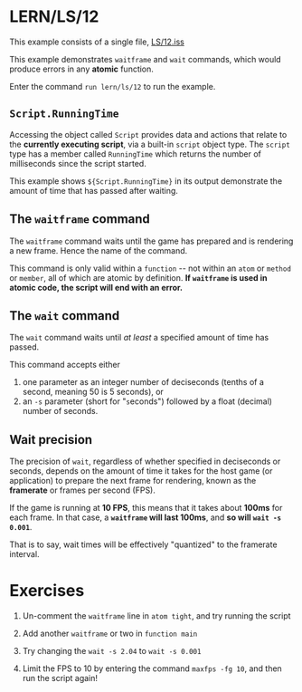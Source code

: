# LERN/LS/12
This example consists of a single file, [LS/12.iss](12.iss)

This example demonstrates ```waitframe``` and ```wait``` commands, which would produce errors in any **atomic** function.

Enter the command ```run lern/ls/12``` to run the example.

## ```Script.RunningTime```
Accessing the object called ```Script``` provides data and actions that relate to the **currently executing script**, via a built-in ```script``` object type. The ```script``` type has a member called ```RunningTime``` which returns the number of milliseconds since the script started.

This example shows ```${Script.RunningTime}``` in its output demonstrate the amount of time that has passed after waiting.

## The ```waitframe``` command
The ```waitframe``` command waits until the game has prepared and is rendering a new frame. Hence the name of the command.

This command is only valid within a ```function``` -- not within an ```atom``` or ```method``` or ```member```, all of which are atomic by definition. **If ```waitframe``` is used in atomic code, the script will end with an error.**

## The ```wait``` command
The ```wait``` command waits until *at least* a specified amount of time has passed. 

This command accepts either 
1. one parameter as an integer number of deciseconds (tenths of a second, meaning 50 is 5 seconds), or
2. an ```-s``` parameter (short for "```s```econds") followed by a float (decimal) number of seconds.

## Wait precision
The precision of ```wait```, regardless of whether specified in deciseconds or seconds, depends on the amount of time it takes for the host game (or application) to prepare the next frame for rendering, known as the **framerate** or frames per second (FPS).

If the game is running at **10 FPS**, this means that it takes about **100ms** for each frame. In that case, a **```waitframe``` will last 100ms**, and **so will ```wait -s 0.001```**.

That is to say, wait times will be effectively "quantized" to the framerate interval.

# Exercises
1. Un-comment the ```waitframe``` line in ```atom tight```, and try running the script

2. Add another ```waitframe``` or two in ```function main```

3. Try changing the ```wait -s 2.04``` to ```wait -s 0.001```

4. Limit the FPS to 10 by entering the command ```maxfps -fg 10```, and then run the script again!